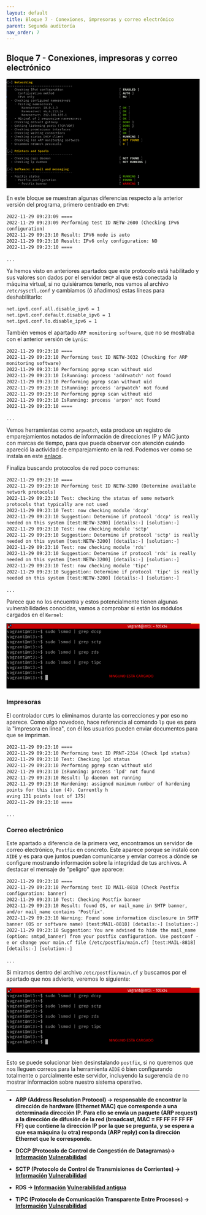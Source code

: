 ```yaml
---
layout: default
title: Bloque 7 - Conexiones, impresoras y correo electrónico
parent: Segunda auditoría
nav_order: 7
---
```


## Bloque 7 - Conexiones, impresoras y correo electrónico

<img src="https://raw.githubusercontent.com/crivmar/crivmar-lynis.github.io/main/assets/images/63.png"/>


En este bloque se muestran algunas diferencias respecto a la anterior versión del programa, primero centrado en `IPv6`:

~~~
2022-11-29 09:23:09 ====
2022-11-29 09:23:09 Performing test ID NETW-2600 (Checking IPv6 configuration)
2022-11-29 09:23:10 Result: IPV6 mode is auto
2022-11-29 09:23:10 Result: IPv6 only configuration: NO
2022-11-29 09:23:10 ====

...
~~~

Ya hemos visto en anteriores apartados que este protocolo está habilitado y sus valores son dados por el servidor `DHCP` al que está conectada la máquina virtual, si no quisiéramos tenerlo, nos vamos al archivo `/etc/sysctl.conf` y cambiamos (ó añadimos) estas líneas para deshabilitarlo:

~~~
net.ipv6.conf.all.disable_ipv6 = 1
net.ipv6.conf.default.disable_ipv6 = 1
net.ipv6.conf.lo.disable_ipv6 = 1
~~~

También vemos el apartado `ARP monitoring software`, que no se mostraba con el anterior versión de `Lynis`:

~~~
2022-11-29 09:23:10 ====
2022-11-29 09:23:10 Performing test ID NETW-3032 (Checking for ARP monitoring software)
2022-11-29 09:23:10 Performing pgrep scan without uid
2022-11-29 09:23:10 IsRunning: process 'addrwatch' not found
2022-11-29 09:23:10 Performing pgrep scan without uid
2022-11-29 09:23:10 IsRunning: process 'arpwatch' not found
2022-11-29 09:23:10 Performing pgrep scan without uid
2022-11-29 09:23:10 IsRunning: process 'arpon' not found
2022-11-29 09:23:10 ====

...
~~~

Vemos herramientas como `arpwatch`, esta produce un registro de emparejamientos notados de información de direcciones IP y MAC junto con marcas de tiempo, para que pueda observar con atención cuándo apareció la actividad de emparejamiento en la red. Podemos ver como se instala en este [enlace](https://es.linux-console.net/?p=548#gsc.tab=0).

Finaliza buscando protocolos de red poco comunes:

~~~
2022-11-29 09:23:10 ====
2022-11-29 09:23:10 Performing test ID NETW-3200 (Determine available network protocols)
2022-11-29 09:23:10 Test: checking the status of some network protocols that typically are not used
2022-11-29 09:23:10 Test: now checking module 'dccp'
2022-11-29 09:23:10 Suggestion: Determine if protocol 'dccp' is really needed on this system [test:NETW-3200] [details:-] [solution:-]
2022-11-29 09:23:10 Test: now checking module 'sctp'
2022-11-29 09:23:10 Suggestion: Determine if protocol 'sctp' is really needed on this system [test:NETW-3200] [details:-] [solution:-]
2022-11-29 09:23:10 Test: now checking module 'rds'
2022-11-29 09:23:10 Suggestion: Determine if protocol 'rds' is really needed on this system [test:NETW-3200] [details:-] [solution:-]
2022-11-29 09:23:10 Test: now checking module 'tipc'
2022-11-29 09:23:10 Suggestion: Determine if protocol 'tipc' is really needed on this system [test:NETW-3200] [details:-] [solution:-]

...
~~~

Parece que no los encuentra y estos potencialmente tienen algunas vulnerabilidades conocidas, vamos a comprobar si están los módulos cargados en el `Kernel`:


<img src="https://raw.githubusercontent.com/crivmar/crivmar-lynis.github.io/main/assets/images/64.png"/>


### Impresoras

El controlador `CUPS` lo eliminamos durante las correcciones y por eso no aparece. Como algo novedoso, hace referencia al comando `lp` que es para la "impresora en línea", con él los usuarios pueden enviar documentos para que se impriman.

~~~
2022-11-29 09:23:10 ====
2022-11-29 09:23:10 Performing test ID PRNT-2314 (Check lpd status)
2022-11-29 09:23:10 Test: Checking lpd status
2022-11-29 09:23:10 Performing pgrep scan without uid
2022-11-29 09:23:10 IsRunning: process 'lpd' not found
2022-11-29 09:23:10 Result: lp daemon not running
2022-11-29 09:23:10 Hardening: assigned maximum number of hardening points for this item (4). Currently h
aving 131 points (out of 175)
2022-11-29 09:23:10 ====

...
~~~


### Correo electrónico

Este apartado a diferencia de la primera vez, encontramos un servidor de correo electrónico, `Postfix` en concreto. Este aparece porque se instaló con `AIDE` y es para que juntos puedan comunicarse y enviar correos a dónde se configure mostrando información sobre la integridad de tus archivos. A destacar el mensaje de "peligro" que aparece:

~~~
2022-11-29 09:23:10 ====
2022-11-29 09:23:10 Performing test ID MAIL-8818 (Check Postfix configuration: banner)
2022-11-29 09:23:10 Test: Checking Postfix banner
2022-11-29 09:23:10 Result: found OS, or mail_name in SMTP banner, and/or mail_name contains 'Postfix'.
2022-11-29 09:23:10 Warning: Found some information disclosure in SMTP banner (OS or software name) [test:MAIL-8818] [details:-] [solution:-]
2022-11-29 09:23:10 Suggestion: You are advised to hide the mail_name (option: smtpd_banner) from your postfix configuration. Use postconf -e or change your main.cf file (/etc/postfix/main.cf) [test:MAIL-8818] [details:-] [solution:-]

...
~~~

Si miramos dentro del archivo `/etc/postfix/main.cf` y buscamos por el apartado que nos advierte, veremos lo siguiente:

<img src="https://raw.githubusercontent.com/crivmar/crivmar-lynis.github.io/main/assets/images/64.png"/>

Esto se puede solucionar bien desinstalando `postfix`, si no queremos que nos lleguen correos para la herramienta `AIDE` ó bien configurando totalmente o parcialmente este servidor, incluyendo la sugerencia de no mostrar información sobre nuestro sistema operativo.

---

- **ARP (Address Resolution Protocol) -> responsable de encontrar la dirección de hardware (Ethernet MAC) que corresponde a una determinada dirección IP. Para ello se envía un paquete (ARP request) a la dirección de difusión de la red (broadcast, MAC = FF FF FF FF FF FF) que contiene la dirección IP por la que se pregunta, y se espera a que esa máquina (u otra) responda (ARP reply) con la dirección Ethernet que le corresponde.**


- **DCCP (Protocolo de Control de Congestión de Datagramas)-> [Información](https://es.wikipedia.org/wiki/Protocolo_de_Control_de_Congesti%C3%B3n_de_Datagramas) [Vulnerabilidad](https://www.incibe-cert.es/alerta-temprana/vulnerabilidades/cve-2020-16119)**

- **SCTP (Protocolo de Control de Transmisiones de Corrientes) -> [Información](https://es.wikipedia.org/wiki/Stream_Control_Transmission_Protocol) [Vulnerabilidad](https://www.incibe-cert.es/alerta-temprana/vulnerabilidades/cve-2008-2826)**

- **RDS -> [Información](https://docs.kernel.org/networking/rds.html) [Vulnerabilidad antigua](https://www.cvedetails.com/cve/CVE-2010-3865/)**

- **TIPC (Protocolo de Comunicación Transparente Entre Procesos) -> [Información](https://docs.kernel.org/networking/tipc.html) [Vulnerabilidad](https://www.incibe-cert.es/content/boletin-vulnerabilidades-7618)**